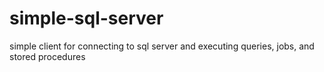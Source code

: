 # simple-sql-server
simple client for connecting to sql server and executing queries, jobs, and stored procedures
